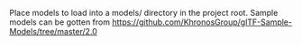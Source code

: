 Place models to load into a models/ directory in the project root. Sample models can be gotten from https://github.com/KhronosGroup/glTF-Sample-Models/tree/master/2.0
